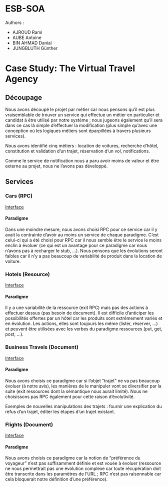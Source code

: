 # ESB-SOA
Authors : 
  - AJROUD Rami
  - AUBE Antoine
  - BIN AHMAD Danial
  - JUNGBLUTH Günther

# Case Study: The Virtual Travel Agency


## Découpage

Nous avons découpé le projet par métier car nous pensons qu’il est plus vraisemblable de trouver un service qui effectue un métier en particulier et candidat à être utilisé par notre système ; nous jugeons également qu’il sera dans ce cas là simple d’effectuer la modification (plus simple qu’avec une conception où les logiques métiers sont éparpillées à travers plusieurs services).

Nous avons identifié cinq métiers : location de voitures, recherche d’hôtel, constitution et validation d’un trajet, réservation d’un vol, notifications.

Comme le service de notification nous a paru avoir moins de valeur et être externe au projet, nous ne l’avons pas développé.

## Services

### Cars (RPC)

[Interface](https://github.com/scipio3000/polytech-soa/tree/master/services/cars)

#### Paradigme

Dans une moindre mesure, nous avons choisi RPC pour ce service car il y avait la contrainte d’avoir au moins un service de chaque paradigme. C’est celui-ci qui a été choisi pour RPC car il nous semble être le service le moins enclin à évoluer (ce qui est un avantage pour ce paradigme car nous n’avons pas à recharger le stub, …). Nous pensons que les évolutions seront faibles car il n’y a pas beaucoup de variabilité de produit dans la location de voiture.

### Hotels (Resource)

[Interface](https://github.com/scipio3000/polytech-soa/tree/master/services/hotels)

#### Paradigme

Il y a une variabilité de la ressource (exit RPC) mais pas des actions à effectuer dessus (pas besoin de document).
Il est difficile d’anticiper les possibilités offertes par un hôtel car les produits sont extrêmement variés et en évolution. Les actions, elles sont toujours les même (lister, réserver, …) et peuvent être utilisées avec les verbes du paradigme ressources (put, get, post, …).

### Business Travels (Document)

[Interface](https://github.com/scipio3000/polytech-soa/tree/master/services/business-travels)

#### Paradigme

Nous avons choisis ce paradigme car si l’objet “trajet” ne va pas beaucoup évoluer (à notre avis), les manières de le manipuler vont se diversifier par la suite (exit ressources dont la sémantique nous aurait limité). Nous ne choisissons pas RPC également pour cette raison d’évolutivité.

Exemples de nouvelles manipulations des trajets : fournir une explication du refus d’un trajet, éditer les étapes d’un trajet existant.

### Flights (Document)

[Interface](https://github.com/scipio3000/polytech-soa/tree/master/services/flights)

#### Paradigme

Nous avons choisis ce paradigme car la notion de “préférence du voyageur” n’est pas suffisamment définie et est vouée à évoluer (ressource ne nous permettrait pas une évolution complexe car toute récupération doit être transcrite dans les paramètres de l’URL ; RPC n’est pas raisonnable car cela bloquerait notre définition d’une préférence).
